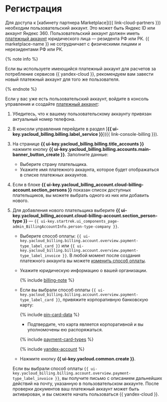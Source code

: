 # Регистрация

Для доступа к [кабинету партнера Marketplace]({{ link-cloud-partners }}) необходим пользовательский аккаунт. Это может быть Яндекс ID или аккаунт Яндекс 360. Пользовательский аккаунт должен иметь [платежный аккаунт](../../billing/concepts/billing-account.md#ba-types) юридического лица — резидента РФ или РК. {{ marketplace-name }} не сотрудничает с физическими лицами и нерезидентами РФ или РК. 

{% note info %}

Если вы используете имеющийся платежный аккаунт для расчетов за потребление сервисов {{ yandex-cloud }}, рекомендуем вам завести новый платежный аккаунт для того же пользователя.

{% endnote %}

Если у вас уже есть пользовательский аккаунт, войдите в консоль управления и создайте [платежный аккаунт](../../billing/concepts/billing-account.md):

1. Убедитесь, что к вашему пользовательскому аккаунту привязан актуальный номер телефона.
1. В консоли управления перейдите в раздел [**{{ ui-key.yacloud_billing.billing.label_service }}**]({{ link-console-billing }}).
1. На странице **{{ ui-key.yacloud_billing.billing.title_accounts }}** нажмите кнопку **{{ ui-key.yacloud_billing.billing.accounts.main-banner_button_create }}**. Заполните данные:
   * Выберите страну плательщика.
   * Укажите имя платежного аккаунта, которое будет отображаться в списке платежных аккаунтов.
1. Если в блоке **{{ ui-key.yacloud_billing_account.cloud-billing-account.section_persons }}** показан список доступных плательщиков, вы можете выбрать одного из них или добавить нового.
1. Для добавления нового плательщика выберите **{{ ui-key.yacloud_billing_account.cloud-billing-account.section_person-type }}** — `{{ ui-key.startrek.ui_components_page-admin_BillingAccountInfo.person-type-company }}`.
   
   * Выберите способ оплаты: `{{ ui-key.yacloud_billing.billing.account.overview.payment-type_label_card }}` или `{{ ui-key.yacloud_billing.billing.account.overview.payment-type_label_invoice }}`. В любой момент после создания платежного аккаунта вы можете [изменить способ оплаты](../../billing/operations/change-payment-method.md).
   * Укажите юридическую информацию о вашей организации.
   
     {% include [billing-note](../../_includes/marketplace/billing-note.md) %}
   
   * Если вы выбрали способ оплаты `{{ ui-key.yacloud_billing.billing.account.overview.payment-type_label_card }}`, привяжите корпоративную банковскую карту:
   
     {% include [pin-card-data](../../_includes/billing/pin-card-data.md) %}
   
      * Подтвердите, что карта является корпоративной и вы уполномочены ею распоряжаться.
   
     {% include [payment-card-types](../../_includes/billing/payment-card-types.md) %}
   
     {% include [yandex-account](../../_includes/billing/payment-card-validation.md) %}
   
   * Нажмите кнопку **{{ ui-key.yacloud.common.create }}**.

   Если вы выбрали способ оплаты `{{ ui-key.yacloud_billing.billing.account.overview.payment-type_label_invoice }}`, вы получите письмо с описанием дальнейших действий на почту, указанную в пользовательском аккаунте. После проверки документов ваш платежный аккаунт может быть активирован, и вы сможете начать пользоваться {{ yandex-cloud }}.